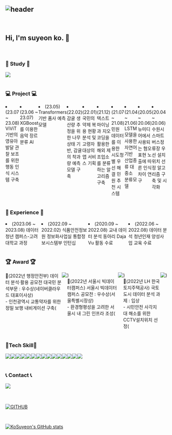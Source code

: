 



<div align="left">

![header](https://capsule-render.vercel.app/api?type=waving&color=d6bbff&text=Welcome%20to%20Suyeon's%20GitHub%20👋&fontSize=30&fontAlignY=40&fontAlign=70&height=250)
---

<br>

## Hi, I'm suyeon ko. 👋

<br>


### 📝 Study 📝
<div style="display:flex; flex-direction:row;">
    <a href="https://www.notion.so/a7f7fe31051d48d5b0f5090bb57e819c?pvs=4">
        <img src="https://img.shields.io/badge/Notion-808080?style=for-the-badge&logo=Notion&logoColor=white"> 
    </a>
</div><br>

### 💻 Project 💻
<div style="display:flex; flex-direction:row;">
    <li>(23.07 ~ 23.08) ViViT 기반의 영유아 발달 관찰 보조를 위한 행동 인식 시스템 구축</li>
    <li>(23.06 ~ 23.07) XGBoost를 이용한 음악 장르 분류 AI</li>
    <li>(23.05) Transformers 기반 품사 예측 모델</li>
    <li>(22.02) 감귤 생산량 추정을 위한 나무 상태 기반, 감귤의 착과량 예측 모델 구축</li>
    <li>(22.01) 국민의 약제 복용 현황분석 및 고령자 대상의 앱 서비스 기획</li>
    <li>(21.12) 텍스트마이닝과 지오코딩을 활용한 해외 제조업소를 분류하는 알고리즘 구축</li>
    <li>(21.07 ~ 21.08) 민원 데이터를 이용한 시도청별 우선 해결 민원 추천 시스템</li>
    <li>(21.04 ~ 21.06) LSTM 모델을 사용한 자연어 기반 산업종류 대중소 분류모델</li>
    <li>(20.05 ~ 20.06) 뉴미디어에서 사용되는 혐오 표현 노출에 따른 인식차이 연구</li>
    <li>(20.04 ~ 20.06) 수원시 스마트 버스정류장 우선 설치위치 선정 알고리즘 구축 및 시각화</li>
</div><br>

### 💪 Experience 💪
<div style="display:flex; flex-direction:row;">
    <li>(2023.06 ~ 2023.08) 데이터 청년 캠퍼스-고려대학교 과정</li>
    <li>(2022.09 ~ 2022.02) 식품안전정보원 정보화사업실 통합정보시스템부 인턴십</li>
    <li>(2020.09 ~ 2022.08) 교내 데이터 분석 동아리 Daja Vu 활동 수료</li>
    <li>(2022.06 ~ 2022.08) 데이터 분석 청년인재 양성사업 교육 수료</li>
</div><br>

### 🏆 Award 🏆
<div style="display:flex; flex-direction:row;">
  🥈(2022년 행정안전부) 데이터 분석·활용 공모전 대국민 분석부문 : 우수상(네이버클라우드 대표이사상)
    <br>- 인천광역시 교통약자를 위한 정밀 보행 내비게이션 구축(
    <a href="https://www.youtube.com/live/21qCWE1d6PA?feature=share&t=7043">
        <img src="https://img.shields.io/badge/Youtube-FF0000?style=plastic&logo=youtube&logoColor=white"> 
    </a>
    )<br>
  🥈(2022년 서울시 빅데이터캠퍼스) 서울시 빅데이터 캠퍼스 공모전 : 우수상(서울특별시장상)
    <br>- 환경형평성을 고려한 서울시 내 그린 인프라 조성(
    <a href="https://youtu.be/kSq1KhVc2dQ?si=A6TH50BMMhWOjwTd">
        <img src="https://img.shields.io/badge/Youtube-FF0000?style=plastic&logo=youtube&logoColor=white"> 
    </a>
    )<br>
  🥉(2022년 LH 한국토지주택공사) 국토도시 데이터 분석 과제 : 입상
    <br>- 시민안전 사각지대 해소를 위한 CCTV설치위치 선정(
    <a href="https://compas.lh.or.kr/subj/past/info?subjNo=SBJ_2206_001">
        <img src="https://img.shields.io/badge/Task-FF0000?style=social&logo=task&logoColor=white"> 
    </a>
    )
</div><br>

### 🔨Tech Skill🔨
<div style="display:flex; flex-direction:row;">
    <img src="https://img.shields.io/badge/Python-3766AB?style=flat-square&logo=Python&logoColor=white"/></a>
    <img src="https://img.shields.io/badge/R-276DC3?style=flat-square&logo=R&logoColor=white"/></a>
    <img src="https://img.shields.io/badge/SAS-047DA3?style=flat-square&logo=sas&logoColor=white"/></a>
    <img src="https://img.shields.io/badge/SPSS-0066B1?style=flat-square&logo=spss&logoColor=white"/></a>
    <img src="https://img.shields.io/badge/Tableau-E97627?style=flat-square&logo=Tableau&logoColor=white"/>
    <img src="https://img.shields.io/badge/MySQL-4479A1?style=flat-square&logo=MySQL&logoColor=white"/>
    <img src="https://img.shields.io/badge/OpenAI-412991?style=flat-square&logo=openai&logoColor=white"> 
    <br>  
    <img src="https://img.shields.io/badge/C++-00599C?style=flat-square&logo=C%2B%2B&logoColor=white"> 
    <img src="https://img.shields.io/badge/Java-007396?style=flat-square&logo=Java&logoColor=white"> 
    <br>
    <img src="https://img.shields.io/badge/html5-E34F26?style=flat-square&logo=html5&logoColor=white"> 
    <img src="https://img.shields.io/badge/css3-1572B6?style=flat-square&logo=css3&logoColor=white"> 
    <img src="https://img.shields.io/badge/javascript-F7DF1E?style=flat-square&logo=javascript&logoColor=black"> 
    <br>
    <img src="https://img.shields.io/badge/Amazon AWS-232F3E?style=flat-square&logo=amazon aws&logoColor=white"> 
    <img src="https://img.shields.io/badge/Amazon EC2-FF9900?style=flat-square&logo=amazon ec2&logoColor=white"> 
    <img src="https://img.shields.io/badge/Amazon RDS-527FFF?style=flat-square&logo=amazon rds&logoColor=white">
</div><br>
 
### 📞 Contact 📞
<div style="display:flex; flex-direction:row;">
    <!--
    <a href="https://www.instagram.com/kko._.ba/">
        <img src="https://img.shields.io/badge/Instagram-E4405F?style=for-the-badge&logo=Instagram&logoColor=white"> 
    </a>
    -->
    <a href="mailto:kkoba7806@gmail.com">
        <img src="https://img.shields.io/badge/Gmail-EA4335?style=for-the-badge&logo=Gmail&logoColor=white"> 
    </a>
</div><br>
    


<br>

[![GITHUB](https://hits.seeyoufarm.com/api/count/incr/badge.svg?url=https%3A%2F%2Fgithub.com%2FKoSuyeon&count_bg=%23F29494&title_bg=%232F2E2E&icon=github.svg&icon_color=%23FFFFFF&title=GITHUB&edge_flat=false)](https://github.com/KoSuyeon)

<br>

[![KoSuyeon's GitHub stats](https://github-readme-stats.vercel.app/api?username=KoSuyeon&include_all_commits=true&theme=nord&hide_border=true&count_private=true)](https://github.com/KoSuyeon/github-readme-stats)

</div>
<br>
